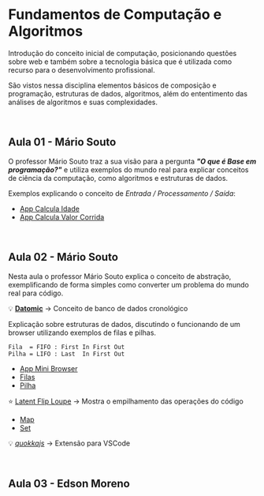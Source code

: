 # Fundamentos de Computação e Algoritmos

Introdução do conceito inicial de computação, posicionando questões sobre web e também sobre a tecnologia básica que é utilizada como recurso para o desenvolvimento profissional.

São vistos nessa disciplina elementos básicos de composição e programação, estruturas de dados, algoritmos, além do ententimento das análises de algoritmos e suas complexidades.

<br/>

## Aula 01 - Mário Souto

O professor Mário Souto traz a sua visão para a pergunta _**"O que é Base em programação?"**_ e utiliza exemplos do mundo real para explicar conceitos de ciência da computação, como algoritmos e estruturas de dados.

Exemplos explicando o conceito de _Entrada / Processamento / Saída_:

* [App Calcula Idade](./app-calcula-idade.html)
* [App Calcula Valor Corrida](./app-calcula-corrida.html)

<br/>

## Aula 02 - Mário Souto

Nesta aula o professor Mário Souto explica o conceito de abstração, exemplificando de forma simples como converter um problema do mundo real para código.

:bulb: [**Datomic**](https://www.datomic.com/) -> Conceito de banco de dados cronológico

Explicação sobre estruturas de dados, discutindo o funcionando de um browser utilizando exemplos de filas e pilhas.

```
Fila  = FIFO : First In First Out
Pilha = LIFO : Last  In First Out
```

* [App Mini Browser](./app-mini-browser.html)
* [Filas](./fila.html)
* [Pilha](./pilha.html)

:star: [Latent Flip Loupe](http://latentflip.com/loupe/?code=JC5vbignYnV0dG9uJywgJ2NsaWNrJywgZnVuY3Rpb24gb25DbGljaygpIHsKICAgIHNldFRpbWVvdXQoZnVuY3Rpb24gdGltZXIoKSB7CiAgICAgICAgY29uc29sZS5sb2coJ1lvdSBjbGlja2VkIHRoZSBidXR0b24hJyk7ICAgIAogICAgfSwgMjAwMCk7Cn0pOwoKY29uc29sZS5sb2coIkhpISIpOwoKc2V0VGltZW91dChmdW5jdGlvbiB0aW1lb3V0KCkgewogICAgY29uc29sZS5sb2coIkNsaWNrIHRoZSBidXR0b24hIik7Cn0sIDUwMDApOwoKY29uc29sZS5sb2coIldlbGNvbWUgdG8gbG91cGUuIik7!!!PGJ1dHRvbj5DbGljayBtZSE8L2J1dHRvbj4%3D) -> Mostra o empilhamento das operações do código

* [Map](./map.html)
* [Set](./set.html)

:bulb: [_quokkajs_](https://quokkajs.com/) -> Extensão para VSCode

<br/>

## Aula 03 - Edson Moreno

